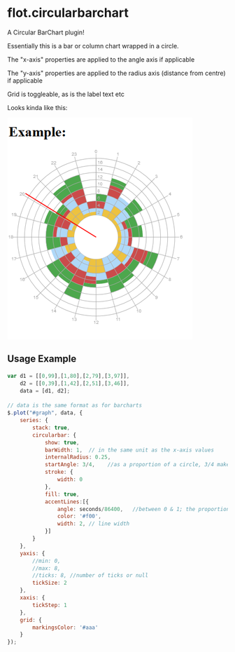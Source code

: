 flot.circularbarchart
=====================

A Circular BarChart plugin!

Essentially this is a bar or column chart wrapped in a circle. 

The "x-axis" properties are applied to the angle axis if applicable

The "y-axis" properties are applied to the radius axis (distance from centre) if applicable

Grid is toggleable, as is the label text etc

Looks kinda like this:


![Example Image](https://raw.githubusercontent.com/mintsoft/flot.circularbarchart/master/Example2.png "Rough Example")

Usage Example
-------------

```javascript
var d1 = [[0,99],[1,80],[2,79],[3,97]],
    d2 = [[0,39],[1,42],[2,51],[3,46]],
    data = [d1, d2];
    
// data is the same format as for barcharts
$.plot("#graph", data, {
	series: {
		stack: true,
		circularbar: {
			show: true,
			barWidth: 1,  // in the same unit as the x-axis values
			internalRadius: 0.25,
			startAngle: 3/4,	//as a proportion of a circle, 3/4 makes 0 at the top
			stroke: {
				width: 0
			},
			fill: true,
			accentLines:[{
				angle: seconds/86400,	//between 0 & 1; the proportion of circle
				color: '#f00',
				width: 2, // line width
			}]
		}
	},
	yaxis: {
		//min: 0,
		//max: 8,
		//ticks: 8, //number of ticks or null
		tickSize: 2
	},
	xaxis: {
		tickStep: 1
	},
	grid: {
		markingsColor: '#aaa'
	}
});
```
